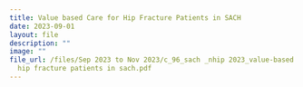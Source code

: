```yaml
---
title: Value based Care for Hip Fracture Patients in SACH
date: 2023-09-01
layout: file
description: ""
image: ""
file_url: /files/Sep 2023 to Nov 2023/c_96_sach _nhip 2023_value-based care for
  hip fracture patients in sach.pdf
---
```

